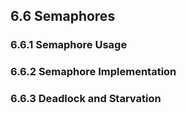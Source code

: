 
## 6.6 Semaphores




### 6.6.1 Semaphore Usage



### 6.6.2 Semaphore Implementation




### 6.6.3 Deadlock and Starvation

